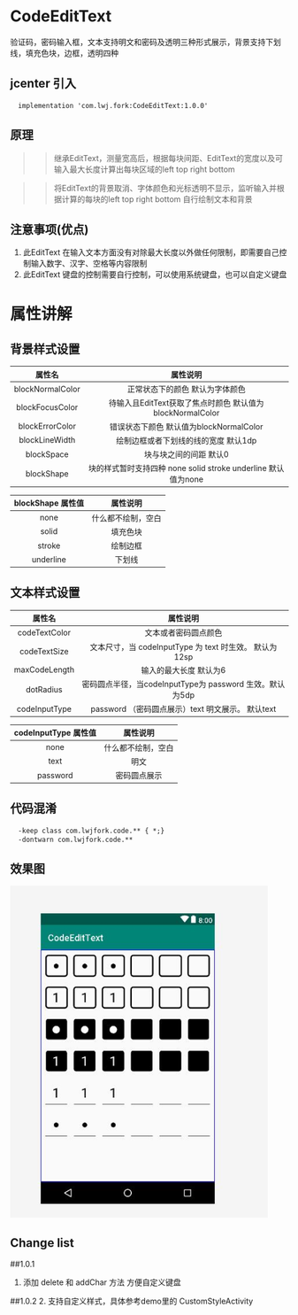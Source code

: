 # CodeEditText
验证码，密码输入框，文本支持明文和密码及透明三种形式展示，背景支持下划线，填充色块，边框，透明四种


## jcenter 引入

```
  implementation 'com.lwj.fork:CodeEditText:1.0.0'

```


## 原理
>> 继承EditText，测量宽高后，根据每块间距、EditText的宽度以及可输入最大长度计算出每块区域的left top right bottom

>> 将EditText的背景取消、字体颜色和光标透明不显示，监听输入并根据计算的每块的left top right bottom 自行绘制文本和背景

## 注意事项(优点)
1. 此EditText 在输入文本方面没有对除最大长度以外做任何限制，即需要自己控制输入数字、汉字、空格等内容限制
2. 此EditText 键盘的控制需要自行控制，可以使用系统键盘，也可以自定义键盘


# 属性讲解
## 背景样式设置

属性名 | 属性说明
:---:|:---:
blockNormalColor |  正常状态下的颜色 默认为字体颜色
blockFocusColor |   待输入且EditText获取了焦点时颜色  默认值为blockNormalColor
blockErrorColor |   错误状态下颜色  默认值为blockNormalColor
blockLineWidth |   绘制边框或者下划线的线的宽度 默认1dp
blockSpace |   块与块之间的间距 默认0
blockShape |   块的样式暂时支持四种  none solid stroke underline 默认值为none


blockShape 属性值 | 属性说明
:---:|:---:
none |  什么都不绘制，空白
solid |   填充色块
stroke |   绘制边框
underline |   下划线

## 文本样式设置


属性名 | 属性说明
:---:|:---:
codeTextColor |  文本或者密码圆点颜色
codeTextSize |   文本尺寸，当 codeInputType 为 text 时生效。 默认为12sp
maxCodeLength |   输入的最大长度 默认为6
dotRadius |    密码圆点半径，当codeInputType为 password 生效。默认为5dp
codeInputType |   password （密码圆点展示）text 明文展示。 默认text

codeInputType 属性值 | 属性说明
:---:|:---:
none |  什么都不绘制，空白
text |   明文
password |   密码圆点展示

## 代码混淆

```
  -keep class com.lwjfork.code.** { *;}
  -dontwarn com.lwjfork.code.**
```

## 效果图


<img src='https://github.com/lwjfork/CodeEditText/blob/master/example.jpg' height='600'/>

## Change list
##1.0.1 
1. 添加 delete 和 addChar 方法 方便自定义键盘

##1.0.2
2. 支持自定义样式，具体参考demo里的 CustomStyleActivity
